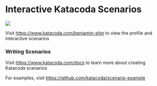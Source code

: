 # Interactive Katacoda Scenarios

[![](http://shields.katacoda.com/katacoda/benjamin-shin/count.svg)](https://www.katacoda.com/benjamin-shin "Get your profile on Katacoda.com")

Visit https://www.katacoda.com/benjamin-shin to view the profile and interactive scenarios

### Writing Scenarios
Visit https://www.katacoda.com/docs to learn more about creating Katacoda scenarios

For examples, visit https://github.com/katacoda/scenario-example
